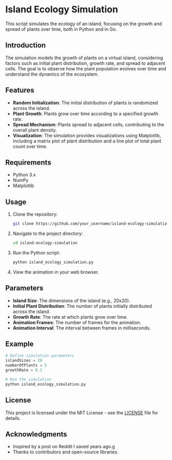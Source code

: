 # Island Ecology Simulation

This script simulates the ecology of an island, focusing on the growth and spread of plants over time, both in Python and in Go.

## Introduction

The simulation models the growth of plants on a virtual island, considering factors such as initial plant distribution, growth rate, and spread to adjacent cells. The goal is to observe how the plant population evolves over time and understand the dynamics of the ecosystem.

## Features

- **Random Initialization**: The initial distribution of plants is randomized across the island.
- **Plant Growth**: Plants grow over time according to a specified growth rate.
- **Spread Mechanism**: Plants spread to adjacent cells, contributing to the overall plant density.
- **Visualization**: The simulation provides visualizations using Matplotlib, including a matrix plot of plant distribution and a line plot of total plant count over time.

## Requirements

- Python 3.x
- NumPy
- Matplotlib

## Usage

1. Clone the repository:

   ```bash
   git clone https://github.com/your_username/island-ecology-simulation.git
   ```

2. Navigate to the project directory:

   ```bash
   cd island-ecology-simulation
   ```

3. Run the Python script:

   ```bash
   python island_ecology_simulation.py
   ```

4. View the animation in your web browser.

## Parameters

- **Island Size**: The dimensions of the island (e.g., 20x20).
- **Initial Plant Distribution**: The number of plants initially distributed across the island.
- **Growth Rate**: The rate at which plants grow over time.
- **Animation Frames**: The number of frames for the animation.
- **Animation Interval**: The interval between frames in milliseconds.

## Example

```python
# Define simulation parameters
islandSizes = 20
numberOfPlants = 5
growthRate = 0.1

# Run the simulation
python island_ecology_simulation.py
```

## License

This project is licensed under the MIT License - see the [LICENSE](LICENSE) file for details.

## Acknowledgments

- Inspired by a post on Reddit I saved years ago.g
- Thanks to contributors and open-source libraries.
